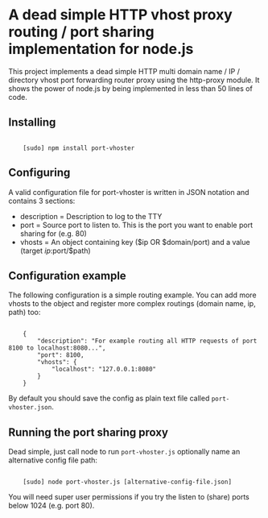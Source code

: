 # A dead simple HTTP vhost proxy routing / port sharing implementation for node.js

This project implements a dead simple HTTP multi domain name / IP /
directory vhost port forwarding router proxy using the http-proxy module.
It shows the power of node.js by being implemented in less than 50 lines of code.

## Installing

```

    [sudo] npm install port-vhoster

```

## Configuring

A valid configuration file for port-vhoster is written in JSON notation and
contains 3 sections:

- description = Description to log to the TTY
- port        = Source port to listen to. This is the port you want to enable port sharing for (e.g. 80)
- vhosts      = An object containing key ($ip OR $domain/port) and a value (target $ip:$port/$path)

## Configuration example

The following configuration is a simple routing example. You can add more vhosts to the object
and register more complex routings (domain name, ip, path) too:

```

    {
        "description": "For example routing all HTTP requests of port 8100 to localhost:8080...",
        "port": 8100,
        "vhosts": {
            "localhost": "127.0.0.1:8080"
        }
    }

```

By default you should save the config as plain text file called ```port-vhoster.json```.

## Running the port sharing proxy

Dead simple, just call node to run ```port-vhoster.js``` optionally name an alternative config file path:

```

    [sudo] node port-vhoster.js [alternative-config-file.json]

```

You will need super user permissions if you try the listen to (share) ports below 1024 (e.g. port 80).